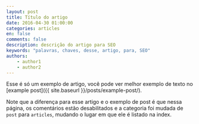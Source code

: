 ```yaml
---
layout: post
title: Título do artigo
date: 2016-04-30 01:00:00
categories: articles
en: false
comments: false
description: descrição do artigo para SEO
keywords: "palavras, chaves, desse, artigo, para, SEO"
authors:
    - author1
    - author2
---
```


Esse é só um exemplo de artigo, você pode ver melhor exemplo de texto no [example post]({{ site.baseurl }}/posts/example-post/).

Note que a diferença para esse artigo e o exemplo de post é que nessa página, os comentários estão desabilitados e a categoria foi mudada de `post` para `articles`, mudando o lugar em que ele é listado na index.
